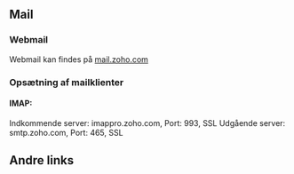 ## Mail

### Webmail

Webmail kan findes på [mail.zoho.com](http://www.zoho.com/mail/login.html)

### Opsætning af mailklienter

#### IMAP:

Indkommende server: 
    imappro.zoho.com, 
    Port: 993, 
    SSL
Udgående server: 
    smtp.zoho.com, 
    Port: 465, 
    SSL


## Andre links

